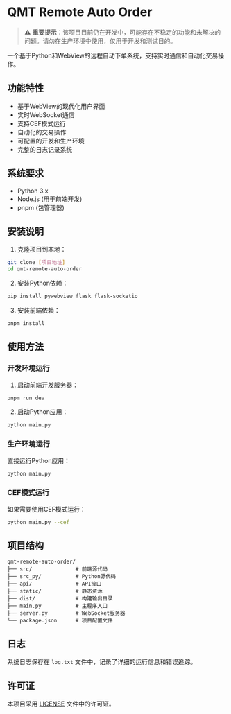 # QMT Remote Auto Order

> ⚠️ **重要提示**：该项目目前仍在开发中，可能存在不稳定的功能和未解决的问题。请勿在生产环境中使用，仅用于开发和测试目的。

一个基于Python和WebView的远程自动下单系统，支持实时通信和自动化交易操作。

## 功能特性

- 基于WebView的现代化用户界面
- 实时WebSocket通信
- 支持CEF模式运行
- 自动化的交易操作
- 可配置的开发和生产环境
- 完整的日志记录系统

## 系统要求

- Python 3.x
- Node.js (用于前端开发)
- pnpm (包管理器)

## 安装说明

1. 克隆项目到本地：
```bash
git clone [项目地址]
cd qmt-remote-auto-order
```

2. 安装Python依赖：
```bash
pip install pywebview flask flask-socketio
```

3. 安装前端依赖：
```bash
pnpm install
```

## 使用方法

### 开发环境运行

1. 启动前端开发服务器：
```bash
pnpm run dev
```

2. 启动Python应用：
```bash
python main.py
```

### 生产环境运行

直接运行Python应用：
```bash
python main.py
```

### CEF模式运行

如果需要使用CEF模式运行：
```bash
python main.py --cef
```

## 项目结构

```
qmt-remote-auto-order/
├── src/              # 前端源代码
├── src_py/           # Python源代码
├── api/              # API接口
├── static/           # 静态资源
├── dist/             # 构建输出目录
├── main.py           # 主程序入口
├── server.py         # WebSocket服务器
└── package.json      # 项目配置文件
```

## 日志

系统日志保存在 `log.txt` 文件中，记录了详细的运行信息和错误追踪。

## 许可证

本项目采用 [LICENSE](LICENSE) 文件中的许可证。

